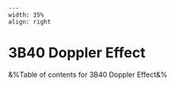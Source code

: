 
```{figure} /figures/busy.png
---
width: 35%
align: right
```
# 3B40 Doppler Effect

&%Table of contents for 3B40 Doppler Effect&%